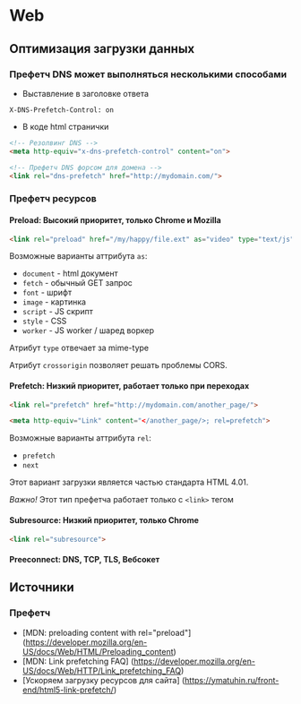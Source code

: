 # Web 

## Оптимизация загрузки данных 

### Префетч DNS может выполняться несколькими способами

* Выставление в заголовке ответа

```
X-DNS-Prefetch-Control: on
```

* В коде html странички

``` html
<!-- Резолвинг DNS -->
<meta http-equiv="x-dns-prefetch-control" content="on">

<!-- Префетч DNS форсом для домена -->
<link rel="dns-prefetch" href="http://mydomain.com/">
```

### Префетч ресурсов

#### Preload: Высокий приоритет, только Chrome и Mozilla

``` html
<link rel="preload" href="/my/happy/file.ext" as="video" type="text/js" crossorigin="anonymous">
```
Возможные варианты аттрибута `as`:

* `document` - html документ
* `fetch` - обычный GET запрос
* `font` - шрифт
* `image` - картинка
* `script` - JS скрипт
* `style` - CSS
* `worker` - JS worker / шаред воркер

Атрибут `type` отвечает за mime-type

Атрибут `crossorigin` позволяет решать проблемы CORS.

#### Prefetch: Низкий приоритет, работает только при переходах

``` html
<link rel="prefetch" href="http://mydomain.com/another_page/">

<meta http-equiv="Link" content="</another_page/>; rel=prefetch">
```

Возможные варианты аттрибута `rel`:

* `prefetch`
* `next`

Этот вариант загрузки является частью стандарта HTML 4.01.

*Важно!*
Этот тип префетча работает только с ``<link>`` тегом

#### Subresource: Низкий приоритет, только Chrome

``` html
<link rel="subresource">
```

#### Preeconnect: DNS, TCP, TLS, Вебсокет

## Источники

### Префетч

* [MDN: preloading content with rel="preload"] (https://developer.mozilla.org/en-US/docs/Web/HTML/Preloading_content)
* [MDN: Link prefetching FAQ] (https://developer.mozilla.org/en-US/docs/Web/HTTP/Link_prefetching_FAQ)
* [Ускоряем загрузку ресурсов для сайта] (https://ymatuhin.ru/front-end/html5-link-prefetch/)
